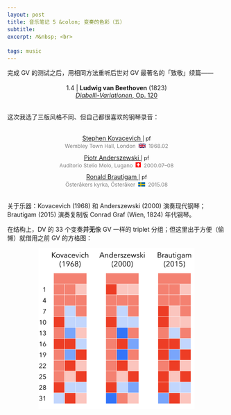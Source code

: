 ```yaml
---
layout: post
title: 音乐笔记 5 &colon; 变奏的色彩（五）
subtitle: 
excerpt: ♬&nbsp; <br>

tags: music
---
```



完成 GV 的测试之后，用相同方法重听后世对 GV 最著名的「致敬」续篇——

<p style="margin-bottom:-1.0em"><br></p>

<p style="text-align:center; margin-top:-0.25em">
1.4 | <b>Ludwig van Beethoven</b> (1823) <br>
<a href='https://imslp.org/wiki/Ver%C3%A4nderungen_%C3%BCber_einen_Walzer,_Op.120_(Beethoven,_Ludwig_van)'>
	<i>Diabelli-Variationen</i>, <nobr>Op. 120</nobr> </a> </p>

<p style="margin-bottom:-1.0em"><br></p>

这次我选了三版风格不同、但自己都很喜欢的钢琴录音：

<p style="margin-bottom:-1.0em"><br></p>

<p style="text-align:center">
<a href='https://www.youtube.com/watch?v=HTha9im4qMo&list=OLAK5uy_lp1kPNSe2efDnqFyaHdIiyRpMui48lvG8&index=11'>
Stephen Kovacevich </a>
<span style="font-size:0.87em">| pf</span> <br> 
<span style="font-size:0.87em; color:grey">
	Wembley Town Hall, <nobr>London &nbsp;<img src="/assets/img/flags/uk.png" height="10.5" width="16"/>&nbsp;</nobr> 1968.02 </span> </p>

<p style="margin-bottom:-0.25em"> </p>

<p style="text-align:center">
<a href='https://www.youtube.com/watch?v=ozoRIHbIyns&list=PL8AhTXrM6LH21_yyEdEYOHRzUjmINmeq9&index=1'>
Piotr Anderszewski </a>
<span style="font-size:0.87em">| pf</span> <br> 
<span style="font-size:0.87em; color:grey">
	Auditorio Stelio Molo, <nobr>Lugano &nbsp;<img src="/assets/img/flags/sw.png" height="11.5" width="11.5"/>&nbsp; 2000.07–08 </nobr></span> </p>

<p style="margin-bottom:-0.25em"> </p>

<p style="text-align:center">
<a href='https://www.youtube.com/watch?v=0UOubF3qjcM&list=OLAK5uy_mbApOmQaGzaPw3gOGoa1fcU3yjVUnUkTs&index=1'>
Ronald Brautigam </a>
<span style="font-size:0.87em">| pf</span> <br> 
<span style="font-size:0.87em; color:grey">
	Österåkers kyrka, Österåker &nbsp;<img src="/assets/img/flags/sv.png" height="10.5" width="16"/>&nbsp; 2015.08 </span> </p>

<p style="margin-bottom:-1.0em"><br></p>

关于乐器：Kovacevich (1968) 和 Anderszewski (2000) 演奏现代钢琴；Brautigam (2015) 演奏复制版 Conrad Graf (Wien, 1824) 年代钢琴。

在结构上，DV 的 33 个变奏**并无**像 GV 一样的 triplet 分组；但这里出于方便（偷懒）就借用之前 GV 的方格图：


<p style="text-align:center">
<img src="/assets/img/music-notes/variation-color/color-diabelli.png" width="360"> </p>

<br>







